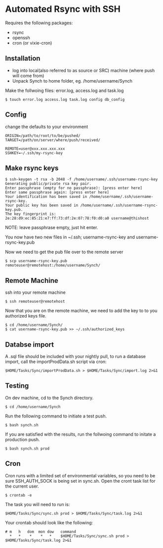 # Automated Rsync with SSH

Requires the following packages:

- rsync
- openssh
- cron (or vixie-cron)

## Installation

- log into local(also referred to as source or SRC) machine (where push will come from)
- Unpack Synch to home folder, eg. /home/username/Synch

Make the follwoing files: error.log, access.log and task.log

    $ touch error.log access.log task.log config db_config


## Config
change the defaults to your environment

    ORIGIN=/path/to/root/to/be/pushed/
    TARGET=/path/on/server/where/push/received/

    REMOTE=user@xxx.xxx.xxx.xxx
    SSHKEY=~/.ssh/my-rsync-key

## Make rsync keys

    $ ssh-keygen -t rsa -b 2048 -f /home/username/.ssh/username-rsync-key 
    Generating public/private rsa key pair. 
    Enter passphrase (empty for no passphrase): [press enter here] 
    Enter same passphrase again: [press enter here] 
    Your identification has been saved in /home/username/.ssh/username-rsync-key. 
    Your public key has been saved in /home/username/.ssh/username-rsync-key.pub. 
    The key fingerprint is: 
    2e:28:d9:ec:85:21:e7:ff:73:df:2e:07:78:f0:d0:a0 username@thishost 

NOTE: leave passphrase empty, just hit enter.

You now have two new files in ~/.ssh; username-rsync-key and username-rsync-key.pub

Now we need to get the pub file over to the remote server

    $ scp username-rsync-key.pub remoteuser@remotehost:/home/username/Synch/

## Remote Machine

ssh into your remote machine

    $ ssh remoteuser@remotehost

Now that you are on the remote machine, we need to add the key to to you authorized keys file.

    $ cd /home/username/Synch/
    $ cat username-rsync-key.pub >> ~/.ssh/authorized_keys
## Databse import
A .sql file should be included with your nightly pull, to run a database import, call the importProdData.sh script via cron:

    $HOME/Tasks/Sync/importProdData.sh > $HOME/Tasks/Sync/import.log 2>&1

## Testing

On dev machine, cd to the Synch directory.

    $ cd /home/username/Synch

Run the following command to initiate a test push.

    $ bash synch.sh

If you are satisfied with the results, run the follwoing command to initate a production push.

    $ bash synch.sh prod

## Cron

Cron runs with a limited set of environmental variables, so you need to be sure SSH_AUTH_SOCK is being set in sync.sh. Open the cront task list for the current user.

    $ crontab -e

The task you will need to run is:

    $HOME/Tasks/Sync/sync.sh prod > $HOME/Tasks/Sync/task.log 2>&1

    

Your crontab should look like the following:

    # m   h   dom  mon dow   command
      *   *    *    *   *    $HOME/Tasks/Sync/sync.sh prod > $HOME/Tasks/Sync/task.log 2>&1
